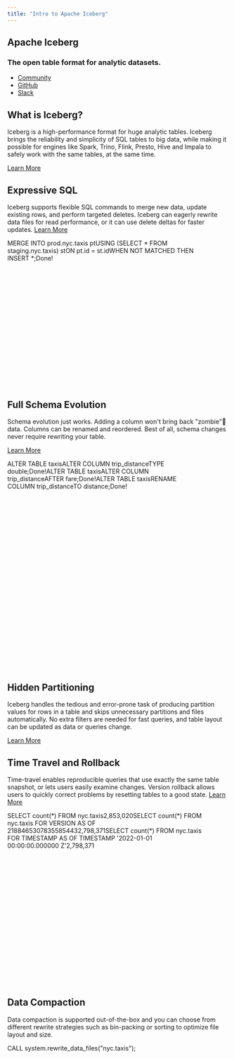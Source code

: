 ```yaml
---
title: "Intro to Apache Iceberg"
---
```

<!--
 - Licensed to the Apache Software Foundation (ASF) under one or more
 - contributor license agreements.  See the NOTICE file distributed with
 - this work for additional information regarding copyright ownership.
 - The ASF licenses this file to You under the Apache License, Version 2.0
 - (the "License"); you may not use this file except in compliance with
 - the License.  You may obtain a copy of the License at
 -
 -   http://www.apache.org/licenses/LICENSE-2.0
 -
 - Unless required by applicable law or agreed to in writing, software
 - distributed under the License is distributed on an "AS IS" BASIS,
 - WITHOUT WARRANTIES OR CONDITIONS OF ANY KIND, either express or implied.
 - See the License for the specific language governing permissions and
 - limitations under the License.
 -->
<link href="https://cdn.jsdelivr.net/gh/apache/iceberg-docs@main/iceberg-theme/static/css/termynal.css" rel="stylesheet">
<style>
section#intro {
    display: block;
    max-width: 100%;
    margin: 0;
    padding: 0;
}

.intro-header {
    background: url(assets/images/intro-bg.webp) no-repeat center center;
    background-size: cover;
}
</style>


<section id="intro">
   <div class="intro-header">
   </div>
</section>

## Apache Iceberg

### The open table format for analytic datasets.

* [Community](community.md)
* [GitHub](https://github.com/apache/iceberg)
* [Slack](https://github.com/apache/iceberg)

## What is Iceberg?

Iceberg is a high-performance format for huge analytic tables. Iceberg brings the reliability and simplicity of SQL tables to big data, while making it possible for engines like Spark, Trino, Flink, Presto, Hive and Impala to safely work with the same tables, at the same time.

[Learn More]('https://iceberg.apache.org/getting-started')

## Expressive SQL

Iceberg supports flexible SQL commands to merge new data, update existing rows, and perform targeted deletes. Iceberg can eagerly rewrite data files for read performance, or it can use delete deltas for faster updates.
[Learn More]('https://iceberg.apache.org/docs/latest/spark-writes/')

<div class="termynal-container">
<div id="termynal-expressive-sql" data-termynal="" data-ty-startdelay="2000" data-ty-typedelay="20" data-ty-linedelay="500" style="width: 445px; min-height: 333.344px;"><span data-ty="input" data-ty-prompt="sql&gt;">MERGE INTO prod.nyc.taxis pt</span><span data-ty="input" data-ty-prompt="">USING (SELECT * FROM staging.nyc.taxis) st</span><span data-ty="input" data-ty-prompt="">ON pt.id = st.id</span><span data-ty="input" data-ty-prompt="">WHEN NOT MATCHED THEN INSERT *;</span><span data-ty="">Done!</span><span data-ty="input" data-ty-prompt="sql&gt;"></span>
</div>
</div>

## Full Schema Evolution

Schema evolution just works. Adding a column won't bring back "zombie"🧟 data. Columns can be renamed and reordered. Best of all, schema changes never require rewriting your table.

[Learn More]('https://iceberg.apache.org/docs/latest/evolution/')

<div class="termynal-container">
<div id="termynal" data-termynal="" data-ty-startdelay="4000" data-ty-typedelay="20" data-ty-linedelay="500" style="width: 445px; min-height: 474.516px;"><span data-ty="input" data-ty-prompt="sql&gt;">ALTER TABLE taxis</span><span data-ty="input" data-ty-prompt="">ALTER COLUMN trip_distance</span><span data-ty="input" data-ty-prompt="" data-ty-delay="2500">TYPE double;</span><span data-ty="">Done!</span><span data-ty="input" data-ty-prompt="sql&gt;">ALTER TABLE taxis</span><span data-ty="input" data-ty-prompt="">ALTER COLUMN trip_distance</span><span data-ty="input" data-ty-prompt="">AFTER fare;</span><span data-ty="">Done!</span><span data-ty="input" data-ty-prompt="sql&gt;">ALTER TABLE taxis</span><span data-ty="input" data-ty-prompt="">RENAME COLUMN trip_distance</span><span data-ty="input" data-ty-prompt="">TO distance;</span><span data-ty="">Done!</span>
</div>
</div>

## Hidden Partitioning

Iceberg handles the tedious and error-prone task of producing partition values for rows in a table and skips unnecessary partitions and files automatically. No extra filters are needed for fast queries, and table layout can be updated as data or queries change.

[Learn More]('https://iceberg.apache.org/docs/latest/partitioning/#icebergs-hidden-partitioning')

<div class="termynal-container">
<div>
  <script src="https://unpkg.com/@lottiefiles/lottie-player@latest/dist/lottie-player.js"></script>
  <lottie-player src="https://iceberg.apache.org/lottie/hidden-partitioning-animation.json" background="transparent" speed="0.5" style="width: 600px; height: 400px;" loop="" autoplay="">
</div>
</div>

## Time Travel and Rollback

Time-travel enables reproducible queries that use exactly the same table snapshot, or lets users easily examine changes. Version rollback allows users to quickly correct problems by resetting tables to a good state.
[Learn More]('https://iceberg.apache.org/docs/latest/spark-queries/#time-travel')

<div class="termynal-container">
<div id="termynal-time-travel" data-termynal="" data-ty-startdelay="6000" data-ty-typedelay="20" data-ty-linedelay="500" style="width: 445px; min-height: 390.516px;"><span data-ty="input" data-ty-prompt="sql&gt;">SELECT count(*) FROM nyc.taxis</span><span data-ty="">2,853,020</span><span data-ty="input" data-ty-prompt="sql&gt;">SELECT count(*) FROM nyc.taxis FOR VERSION AS OF 2188465307835585443</span><span data-ty="">2,798,371</span><span data-ty="input" data-ty-prompt="sql&gt;">SELECT count(*) FROM nyc.taxis FOR TIMESTAMP AS OF TIMESTAMP '2022-01-01 00:00:00.000000 Z'</span><span data-ty="">2,798,371</span>
</div>
</div>

## Data Compaction

Data compaction is supported out-of-the-box and you can choose from different rewrite strategies such as bin-packing or sorting to optimize file layout and size.

<div class="termynal-container">
<div id="termynal-data-compaction" data-termynal="" data-ty-startdelay="8000" data-ty-typedelay="20" data-ty-linedelay="500" style="width: 445px; min-height: 192.172px;"><span data-ty="input" data-ty-prompt="sql&gt;">CALL system.rewrite_data_files("nyc.taxis");</span>
</div>
</div>

  <script src="https://cdn.jsdelivr.net/gh/apache/iceberg-docs@main/iceberg-theme/static/js/termynal.js" data-termynal-container="#termynal|#termynal-data-compaction|#termynal-expressive-sql|#termynal-time-travel"></script>
